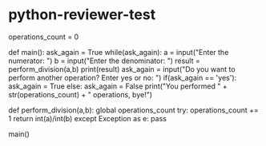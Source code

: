 # python-reviewer-test
operations_count = 0

def main():
    ask_again = True
    while(ask_again):
        a = input("Enter the numerator: ")
        b = input("Enter the denominator: ")
        result = perform_division(a,b)
        print(result)
        ask_again = input("Do you want to perform another operation? Enter yes or no: ")
        if(ask_again == 'yes'):
            ask_again = True
        else:
            ask_again = False
            print("You performed " + str(operations_count) + " operations, bye!")


def perform_division(a,b):
    global operations_count
    try:
        operations_count += 1
        return int(a)/int(b)
    except Exception as e:
        pass


main()
